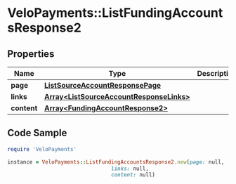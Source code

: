 # VeloPayments::ListFundingAccountsResponse2

## Properties

Name | Type | Description | Notes
------------ | ------------- | ------------- | -------------
**page** | [**ListSourceAccountResponsePage**](ListSourceAccountResponsePage.md) |  | [optional] 
**links** | [**Array&lt;ListSourceAccountResponseLinks&gt;**](ListSourceAccountResponseLinks.md) |  | [optional] 
**content** | [**Array&lt;FundingAccountResponse2&gt;**](FundingAccountResponse2.md) |  | [optional] 

## Code Sample

```ruby
require 'VeloPayments'

instance = VeloPayments::ListFundingAccountsResponse2.new(page: null,
                                 links: null,
                                 content: null)
```


